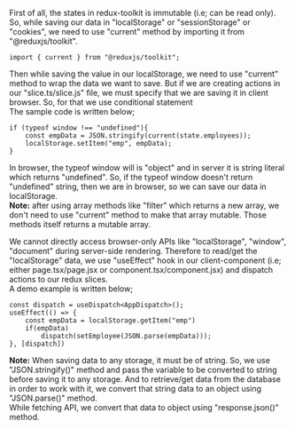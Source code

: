 First of all, the states in redux-toolkit is immutable (i.e; can be read only). So, while saving our data in "localStorage" or "sessionStorage" or "cookies", we need to use "current" method by importing it from "@reduxjs/toolkit".

```
import { current } from "@reduxjs/toolkit";
```

Then while saving the value in our localStorage, we need to use "current" method to wrap the data we want to save. But if we are creating actions in our "slice.ts/slice.js" file, we must specify that we are saving it in client browser. So, for that we use conditional statement
<br> The sample code is written below;

```
if (typeof window !== "undefined"){
    const empData = JSON.stringify(current(state.employees));
    localStorage.setItem("emp", empData);
}
```

In browser, the typeof window will is "object" and in server it is string literal which returns "undefined". So, if the typeof window doesn't return "undefined" string, then we are in browser, so we can save our data in localStorage.
<br> **Note:** after using array methods like "filter" which returns a new array, we don't need to use "current" method to make that array mutable. Those methods itself returns a mutable array.

We cannot directly access browser-only APIs like "localStorage", "window", "document" during server-side rendering. Therefore to read/get the "localStorage" data, we use "useEffect" hook in our client-component (i.e; either page.tsx/page.jsx or component.tsx/component.jsx) and dispatch actions to our redux slices.
<br> A demo example is written below;

```
const dispatch = useDispatch<AppDispatch>();
useEffect(() => {
    const empData = localStorage.getItem("emp")
    if(empData)
        dispatch(setEmployee(JSON.parse(empData)));
}, [dispatch])
```

**Note:** When saving data to any storage, it must be of string. So, we use "JSON.stringify()" method and pass the variable to be converted to string before saving it to any storage. And to retrieve/get data from the database in order to work with it, we convert that string data to an object using "JSON.parse()" method.
<br> While fetching API, we convert that data to object using "response.json()" method.
